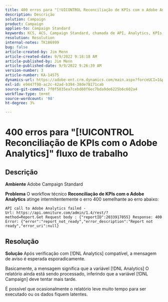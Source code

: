 ```yaml
---
title: 400 erros para "[!UICONTROL Reconciliação de KPIs com o Adobe Analytics]" fluxo de trabalho
description: Descrição
solution: Campaign
product: Campaign
applies-to: Campaign Standard
keywords: KCS, ACS, Campaign Standard, chamada de API, Analytics, KPIs Reconciliation with Adobe Analytics, erro 400
resolution: Resolution
internal-notes: TK186999
bug: false
article-created-by: Jim Menn
article-created-date: 9/9/2022 9:18:18 AM
article-published-by: Jim Menn
article-published-date: 9/9/2022 9:26:39 AM
version-number: 3
article-number: KA-14575
dynamics-url: https://adobe-ent.crm.dynamics.com/main.aspx?forceUCI=1&pagetype=entityrecord&etn=knowledgearticle&id=90e43d53-2030-ed11-9db1-0022480866ad
exl-id: e9447f98-ac2c-42ad-b394-38de78171cab
source-git-commit: 7f0f5035ea7cebd60f6ec7bda9de6225b6c602a4
workflow-type: tm+mt
source-wordcount: '98'
ht-degree: 3%

---
```


# 400 erros para &quot;[!UICONTROL Reconciliação de KPIs com o Adobe Analytics]&quot; fluxo de trabalho

## Descrição


<b>Ambiente</b>
Adobe Campaign Standard

<b>Problema</b>
O workflow técnico <b>Reconciliação de KPIs com o Adobe Analytics</b> atinge intermitentemente o erro 400 semelhante ao erro abaixo:

```
API call to Adobe Analytics failed - Url: https://api.omniture.com/admin/1.4/rest/?method=Report.Get Request body : {"reportID":2033917055} Response: 400 Error: {"error":"report_not_ready","error_description":"Report not ready","error_uri":null}
```

## Resolução


<b>Solução</b>
Após verificação com [!DNL Analytics] compatível, a mensagem de aviso é esperada esporadicamente.

Basicamente, a mensagem significa que a variável [!DNL Analytics] O relatório ainda está sendo processado, inferindo que a variável [!DNL Campaign] deve tentar mais tarde.

É possível que ocasionalmente o relatório leve muito tempo para ser executado ou os dados fiquem latentes.
